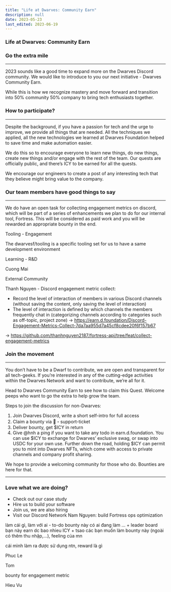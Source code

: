 ```yaml
---
title: "Life at Dwarves: Community Earn"
description: null
date: 2023-05-23
last_edited: 2023-06-19
---
```


### Life at Dwarves: Community Earn

### Go the extra mile

---

2023 sounds like a good time to expand more on the Dwarves Discord community. We would like to introduce to you our next initiative - Dwarves Community Earn.

While this is how we recognize mastery and move forward and transition into 50% community 50% company to bring tech enthusiasts together.

### How to participate?

---

Despite the background, if you have a passion for tech and the urge to improve, we provide all things that are needed. All the techniques we applied, all the new technologies we learned at Dwarves Foundation helped to save time and make automation easier.

We do this so to encourage everyone to learn new things, do new things, create new things and/or engage with the rest of the team. Our quests are officially public, and there’s ICY to be earned for all the quests.

We encourage our engineers to create a post of any interesting tech that they believe might bring value to the company.

### Our team members have good things to say

---

We do have an open task for collecting engagement metrics on discord, which will be part of a series of enhancements we plan to do for our internal tool, Fortress. This will be considered as paid work and you will be rewarded an appropriate bounty in the end.

Tooling - Engagement

The dwarvesf/tooling is a specific tooling set for us to have a same development environment

Learning - R&D

Cuong Mai

External Community

Thanh Nguyen - Discord engagement metric collect:

- Record the level of interaction of members in various Discord channels (without saving the content, only saving the level of interaction)
- The level of interaction is defined by which channels the members frequently chat in (categorizing channels according to categories such as off-topic, project zone)
  → <https://earn.d.foundation/Discord-Engagement-Metrics-Collect-7da7aa955d7a45cf8cdee20f6f157b67>

→ <https://github.com/thanhnguyen2187/fortress-api/tree/feat/collect-engagement-metrics>

### Join the movement

---

You don’t have to be a Dwarf to contribute, we are open and transparent for all tech-geeks. If you’re interested in any of the cutting-edge activities within the Dwarves Network and want to contribute, we’re all for it.

Head to Dwarves Community Earn to see how to claim this Quest. Welcome peeps who want to go the extra to help grow the team.

Steps to join the discussion for non-Dwarves:

1. Join Dwarves Discord, write a short self-intro for full access
1. Claim a bounty via ⁠🎫・support-ticket
1. Deliver bounty, get $ICY in return
1. Give @hnh a ping if you want to take any todo in earn.d.foundation.
   You can use $ICY to exchange for Dwarves’ exclusive swag, or swap into USDC for your own use. Further down the road, holding $ICY can permit you to mint into Dwarves NFTs, which come with access to private channels and company profit sharing.

We hope to provide a welcoming community for those who do. Bounties are here for that.

---

### Love what we are doing?

- Check out our case study
- Hire us to build your software
- Join us, we are also hiring
- Visit our Discord Network
  Nam Nguyen: build Fortress ops optimization

làm cái gì, làm với ai - to-do bounty này có ai đang làm … + leader board bạn này earn dc bao nhieu ICY + tsao các bạn muốn làm bounty này (ngoài có thêm thu nhập,…), feeling của mn

cái mình làm ra được sử dụng ntn, reward là gì

Phuc Le

Tom

bounty for engagement metric

Hieu Vu

